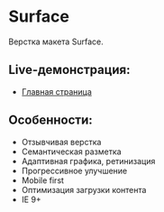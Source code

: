 # Surface 
Верстка макета Surface.  
## Live-демонстрация:    
* [Главная страница](https://backroll21.github.io/surface/)  
## Особенности:  
* Отзывчивая верстка    
* Семантическая разметка   
* Адаптивная графика, ретинизация   
* Прогрессивное улучшение   
* Mobile first  
* Оптимизация загрузки контента
* IE 9+
